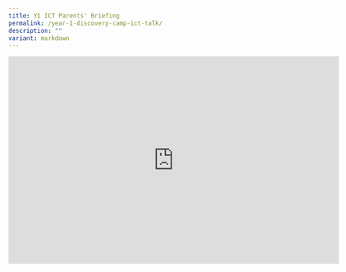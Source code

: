 ```yaml
---
title: Y1 ICT Parents' Briefing
permalink: /year-1-discovery-camp-ict-talk/
description: ""
variant: markdown
---
```

<iframe allowfullscreen="" allow="accelerometer; autoplay; clipboard-write; encrypted-media; gyroscope; picture-in-picture; web-share" frameborder="0" title="YouTube video player" src="https://www.youtube.com/embed/JHw8LMaTdRM?si=hkGE0-9zIWSK-rYL" height="415" width="660"></iframe>